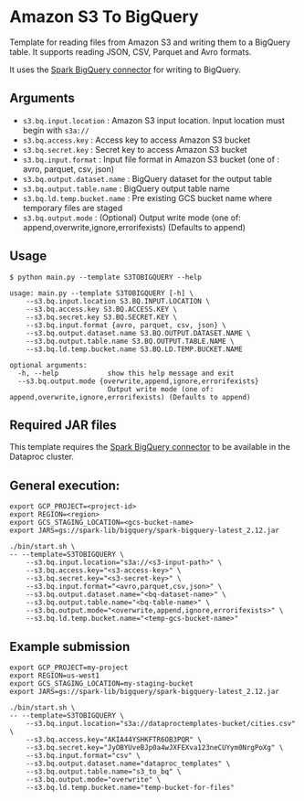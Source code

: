 # Amazon S3 To BigQuery

Template for reading files from Amazon S3 and writing them to a BigQuery table. It supports reading JSON, CSV, Parquet and Avro formats.

It uses the [Spark BigQuery connector](https://cloud.google.com/dataproc-serverless/docs/guides/bigquery-connector-spark-example) for writing to BigQuery.

## Arguments

* `s3.bq.input.location` : Amazon S3 input location. Input location must begin with `s3a://`
* `s3.bq.access.key` : Access key to access Amazon S3 bucket
* `s3.bq.secret.key` : Secret key to access Amazon S3 bucket
* `s3.bq.input.format` : Input file format in Amazon S3 bucket (one of : avro, parquet, csv, json)
* `s3.bq.output.dataset.name` : BigQuery dataset for the output table
* `s3.bq.output.table.name` : BigQuery output table name
* `s3.bq.ld.temp.bucket.name` : Pre existing GCS bucket name where temporary files are staged
* `s3.bq.output.mode` : (Optional) Output write mode (one of: append,overwrite,ignore,errorifexists) (Defaults to append)


## Usage

```
$ python main.py --template S3TOBIGQUERY --help

usage: main.py --template S3TOBIGQUERY [-h] \
    --s3.bq.input.location S3.BQ.INPUT.LOCATION \
    --s3.bq.access.key S3.BQ.ACCESS.KEY \
    --s3.bq.secret.key S3.BQ.SECRET.KEY \
    --s3.bq.input.format {avro, parquet, csv, json} \
    --s3.bq.output.dataset.name S3.BQ.OUTPUT.DATASET.NAME \
    --s3.bq.output.table.name S3.BQ.OUTPUT.TABLE.NAME \
    --s3.bq.ld.temp.bucket.name S3.BQ.LD.TEMP.BUCKET.NAME

optional arguments:
  -h, --help            show this help message and exit
  --s3.bq.output.mode {overwrite,append,ignore,errorifexists}
                        Output write mode (one of: append,overwrite,ignore,errorifexists) (Defaults to append)
```

## Required JAR files

This template requires the [Spark BigQuery connector](https://cloud.google.com/dataproc-serverless/docs/guides/bigquery-connector-spark-example) to be available in the Dataproc cluster.

## General execution:
```
export GCP_PROJECT=<project-id>
export REGION=<region>
export GCS_STAGING_LOCATION=<gcs-bucket-name> 
export JARS=gs://spark-lib/bigquery/spark-bigquery-latest_2.12.jar 

./bin/start.sh \
-- --template=S3TOBIGQUERY \
    --s3.bq.input.location="s3a://<s3-input-path>" \
    --s3.bq.access.key="<s3-access-key>" \
    --s3.bq.secret.key="<s3-secret-key>" \
    --s3.bq.input.format="<avro,parquet,csv,json>" \
    --s3.bq.output.dataset.name="<bq-dataset-name>" \
    --s3.bq.output.table.name="<bq-table-name>" \
    --s3.bq.output.mode="<overwrite,append,ignore,errorifexists>" \
    --s3.bq.ld.temp.bucket.name="<temp-gcs-bucket-name>"
```

## Example submission

```
export GCP_PROJECT=my-project
export REGION=us-west1
export GCS_STAGING_LOCATION=my-staging-bucket 
export JARS=gs://spark-lib/bigquery/spark-bigquery-latest_2.12.jar 

./bin/start.sh \
-- --template=S3TOBIGQUERY \
    --s3.bq.input.location="s3a://dataproctemplates-bucket/cities.csv" \
    --s3.bq.access.key="AKIA44YSHKFTR6OB3PQR" \
    --s3.bq.secret.key="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" \
    --s3.bq.input.format="csv" \
    --s3.bq.output.dataset.name="dataproc_templates" \
    --s3.bq.output.table.name="s3_to_bq" \
    --s3.bq.output.mode="overwrite" \
    --s3.bq.ld.temp.bucket.name="temp-bucket-for-files"
```
